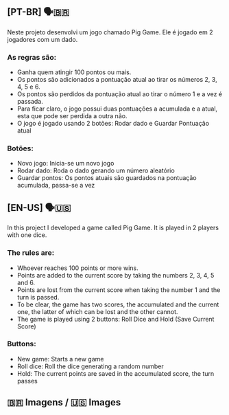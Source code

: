 ## [PT-BR] 🗣️🇧🇷
Neste projeto desenvolvi um jogo chamado Pig Game. Ele é jogado em 2 jogadores com um dado.
### As regras são:
- Ganha quem atingir 100 pontos ou mais.
- Os pontos são adicionados a pontuação atual ao tirar os números 2, 3, 4, 5 e 6.
- Os pontos são perdidos da pontuação atual ao tirar o número 1 e a vez é passada.
- Para ficar claro, o jogo possui duas pontuações a acumulada e a atual, esta que pode ser perdida a outra não.
- O jogo é jogado usando 2 botões: Rodar dado e Guardar Pontuação atual
### Botões:
- Novo jogo: Inicia-se um novo jogo
- Rodar dado: Roda o dado gerando um número aleatório
- Guardar pontos: Os pontos atuais são guardados na pontuação acumulada, passa-se a vez
## [EN-US] 🗣️🇺🇸

In this project I developed a game called Pig Game. It is played in 2 players with one dice.
### The rules are:
- Whoever reaches 100 points or more wins.
- Points are added to the current score by taking the numbers 2, 3, 4, 5 and 6.
- Points are lost from the current score when taking the number 1 and the turn is passed.
- To be clear, the game has two scores, the accumulated and the current one, the latter of which can be lost and the other cannot.
- The game is played using 2 buttons: Roll Dice and Hold (Save Current Score)
### Buttons:
- New game: Starts a new game
- Roll dice: Roll the dice generating a random number
- Hold: The current points are saved in the accumulated score, the turn passes

## 🇧🇷 Imagens / 🇺🇸 Images

